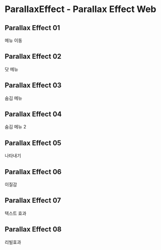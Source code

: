 # ParallaxEffect - Parallax Effect Web

## Parallax Effect 01
메뉴 이동
## Parallax Effect 02
닷 메뉴
## Parallax Effect 03
숨김 메뉴
## Parallax Effect 04
숨김 메뉴 2
## Parallax Effect 05
나타내기
## Parallax Effect 06
이질감
## Parallax Effect 07
텍스트 효과
## Parallax Effect 08
리빌효과

